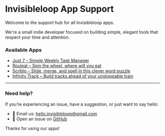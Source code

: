 # Invisibleloop App Support

Welcome to the support hub for all Invisibleloop apps.

We're a small indie developer focused on building simple, elegant tools that respect your time and attention.

### Available Apps

- [Just 7 – Simple Weekly Task Manager](./just7.md)
- [Rouleat – Spin the wheel, where will you eat](./rouleat.md)
- [Scriblo – Slide, merge, and spell in this clever word puzzle](./scriblo.md)
- [Infinity Track – Build tracks ahead of your unstoppable train](./infinity-track.md)

---

### Need help?

If you’re experiencing an issue, have a suggestion, or just want to say hello:

- 📧 Email us: [hello.invisibleloop@gmail.com](mailto:hello.invisibleloop@gmail.com)
- 🐛 Open an issue on [GitHub](https://github.com/invisibleloop/app-support/issues)

Thanks for using our apps!
